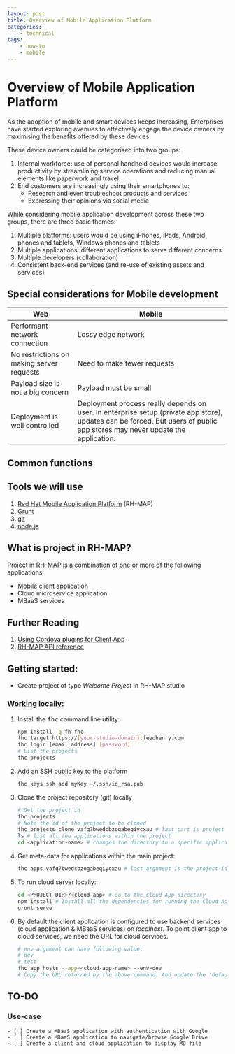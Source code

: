 ```yaml
---
layout: post
title: Overview of Mobile Application Platform
categories:
    - technical
tags:
    - how-to
    - mobile
---
```

# Overview of Mobile Application Platform
As the adoption of mobile and smart devices keeps increasing, Enterprises have started exploring avenues to effectively engage the device owners by maximising the benefits offered by these devices.  

These device owners could be categorised into two groups:

1. Internal workforce: use of personal handheld devices would increase productivity by streamlining service operations and reducing manual elements like paperwork and travel.
2. End customers are increasingly using their smartphones to:
    - Research and even troubleshoot products and services
    - Expressing their opinions via social media

While considering mobile application development across these two groups, there are three basic themes:

1. Multiple platforms: users would be using iPhones, iPads, Android phones and tablets, Windows phones and tablets
2. Multiple applications: different applications to serve different concerns
3. Multiple developers (collaboration)
4. Consistent back-end services (and re-use of existing assets and services)

## Special considerations for Mobile development

Web                                       | Mobile
------------------------------------------|------------------------------------------------------------------------------------------------------------------------------------------------------------------------------
Performant network connection             | Lossy edge network
No restrictions on making server requests | Need to make fewer requests
Payload size is not a big concern         | Payload must be small
Deployment is well controlled             | Deployment process really depends on user.  In enterprise setup (private app store), updates can be forced.  But users of public app stores may never update the application.

## Common functions
## Tools we will use
1. [Red Hat Mobile Application Platform](https://www.redhat.com/en/technologies/mobile/application-platform) (RH-MAP)
2. [Grunt](http://gruntjs.com/)
3. [git](https://git-scm.com/)
4. [node.js](https://nodejs.org/en/)

## What is project in RH-MAP?
Project in RH-MAP is a combination of one or more of the following applications.
- Mobile client application
- Cloud microservice application
- MBaaS services

## Further Reading
1. [Using Cordova plugins for Client App](https://apbg-apac.redhat.feedhenry.com/docs/guides/using_cordova_plugins.html)
2. [RH-MAP API reference](https://apbg-apac.redhat.feedhenry.com/docs/api.html)


## Getting started:
- Create project of type *Welcome Project* in RH-MAP studio

### [Working locally](https://apbg-apac.redhat.feedhenry.com/docs/dev_tools/local.html):

1. Install the <kbd>fhc</kbd> command line utility:

    ``` bash
    npm install -g fh-fhc
    fhc target https://[your-studio-domain].feedhenry.com
    fhc login [email address] [password]
    # List the projects
    fhc projects
    ```

2. Add an SSH public key to the platform

    ``` bash
    fhc keys ssh add myKey ~/.ssh/id_rsa.pub
    ```

3. Clone the project repository (git) locally

    ``` bash
    # Get the project id
    fhc projects
    # Note the id of the project to be cloned
    fhc projects clone vafq7bwedcbzogabeqiycxau # last part is project id
    ls # list all the applications within the project
    cd <application-name> # changes the directory to a specific application
    ```

4. Get meta-data for applications within the main project:

    ``` bash
    fhc apps vafq7bwedcbzogabeqiycxau # last argument is the project-id
    ```

5. To run cloud server locally:

    ``` bash
    cd <PROJECT-DIR>/<cloud-app> # Go to the Cloud App directory
    npm install # Install all the dependencies for running the Cloud App
    grunt serve
    ```

6. By default the client application is configured to use backend services (cloud application & MBaaS services) on *localhost*.  To point client app to cloud services, we need the URL for cloud services.

    ``` bash
    # env argument can have following value:
    # dev
    # test
    fhc app hosts --app=<cloud-app-name> --env=dev
    # Copy the URL returned by the above command. And update the 'default_local_server_url' variable in Gruntfile.js
    ```

## TO-DO

### Use-case
    - [ ] Create a MBaaS application with authentication with Google
    - [ ] Create a MBaaS application to navigate/browse Google Drive
    - [ ] Create a client and cloud application to display MD file
